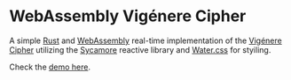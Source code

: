# WebAssembly Vigénere Cipher

A simple [Rust] and [WebAssembly] real-time implementation of the [Vigénere Cipher] utilizing the [Sycamore] reactive library and [Water.css] for styiling.

Check the [demo here].

[WebAssembly]:https://webassembly.org/
[Sycamore]:https://sycamore-rs.netlify.app/
[Rust]:https://www.rust-lang.org
[Vigénere Cipher]:https://en.wikipedia.org/wiki/Vigen%C3%A8re_cipher
[demo here]:https://wasm-vigenere-cipher.onrender.com/
[Water.css]:https://watercss.kognise.dev/

